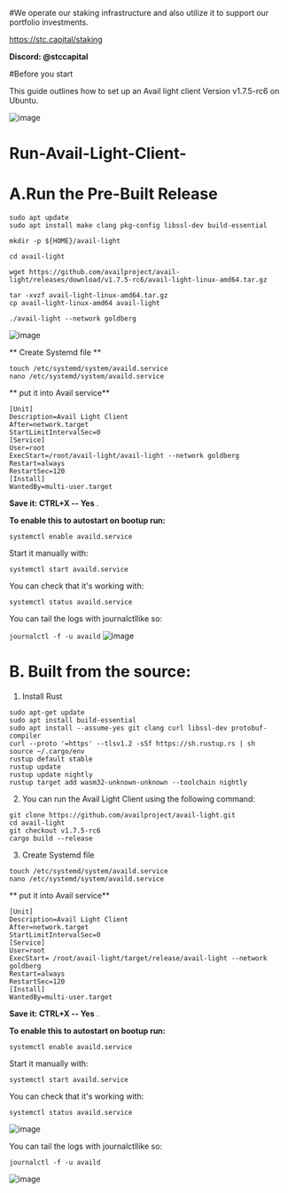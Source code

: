 #We operate our staking infrastructure and also utilize it to support our portfolio investments. 

https://stc.capital/staking 

**Discord: @stccapital**

#Before you start

This guide outlines how to set up an Avail light client Version v1.7.5-rc6 on Ubuntu.


![image](https://github.com/trankimly10/Run-Avail-Light-Client-/assets/53910478/6c6ae9fb-8c57-45ec-935d-d1e6408d6367)
# Run-Avail-Light-Client-
 # A.Run the Pre-Built Release

```
sudo apt update
sudo apt install make clang pkg-config libssl-dev build-essential
```
```
mkdir -p ${HOME}/avail-light
```
```
cd avail-light
```
```
wget https://github.com/availproject/avail-light/releases/download/v1.7.5-rc6/avail-light-linux-amd64.tar.gz
```
```
tar -xvzf avail-light-linux-amd64.tar.gz
cp avail-light-linux-amd64 avail-light
```
```
./avail-light --network goldberg
```
![image](https://github.com/trankimly10/Run-Avail-Light-Client-/assets/53910478/e69f3105-4bc4-46bb-9934-233e785d729b)

** Create Systemd file
** 
```
touch /etc/systemd/system/availd.service
nano /etc/systemd/system/availd.service
```

** put it into Avail service**

```
[Unit] 
Description=Avail Light Client
After=network.target
StartLimitIntervalSec=0
[Service] 
User=root 
ExecStart=/root/avail-light/avail-light --network goldberg
Restart=always 
RestartSec=120
[Install] 
WantedBy=multi-user.target

```
**Save it: CTRL+X -- Yes** .


**To enable this to autostart on bootup run:**

```systemctl enable availd.service```

Start it manually with:

```systemctl start availd.service```

You can check that it's working with:

```systemctl status availd.service```

You can tail the logs with journalctllike so:

```journalctl -f -u availd```
![image](https://github.com/trankimly10/Run-Avail-Light-Client-/assets/53910478/b1463796-4124-49b3-9cef-f66f5c3e6165)

#  B. Built from the source:

1. Install Rust

```
sudo apt-get update
sudo apt install build-essential
sudo apt install --assume-yes git clang curl libssl-dev protobuf-compiler
curl --proto '=https' --tlsv1.2 -sSf https://sh.rustup.rs | sh
source ~/.cargo/env
rustup default stable
rustup update
rustup update nightly
rustup target add wasm32-unknown-unknown --toolchain nightly
```

2. You can run the Avail Light Client using the following command:

```
git clone https://github.com/availproject/avail-light.git
cd avail-light
git checkout v1.7.5-rc6
cargo build --release
```
3. Create Systemd file
```
touch /etc/systemd/system/availd.service
nano /etc/systemd/system/availd.service
```

** put it into Avail service**

```
[Unit] 
Description=Avail Light Client
After=network.target
StartLimitIntervalSec=0
[Service] 
User=root 
ExecStart= /root/avail-light/target/release/avail-light --network goldberg
Restart=always 
RestartSec=120
[Install] 
WantedBy=multi-user.target

```
**Save it: CTRL+X -- Yes** .


**To enable this to autostart on bootup run:**

```systemctl enable availd.service```

Start it manually with:

```systemctl start availd.service```

You can check that it's working with:

```systemctl status availd.service```

![image](https://github.com/trankimly10/Run-Avail-Light-Client-/assets/53910478/cd0ba0b1-679d-4d12-8ad6-e8a1ae9aa257)

You can tail the logs with journalctllike so:

```journalctl -f -u availd```

![image](https://github.com/trankimly10/Run-Avail-Light-Client-/assets/53910478/b01d6988-5e85-4a5c-a67b-6b24235d5ac3)

